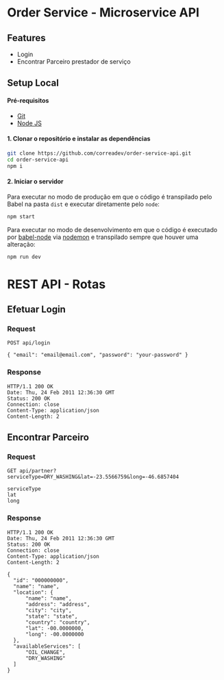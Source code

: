 # Order Service - Microservice API

## Features
* Login 
* Encontrar Parceiro prestador de serviço

## Setup Local

#### Pré-requisitos
* [Git](https://git-scm.com/downloads)
* [Node JS](https://nodejs.org/en/)

#### 1. Clonar o repositório e instalar as dependências
```bash
git clone https://github.com/correadev/order-service-api.git
cd order-service-api
npm i
```

#### 2. Iniciar o servidor
Para executar no modo de produção em que o código é transpilado pelo Babel na pasta `dist` e executar diretamente pelo `node`:
```bash
npm start
```

Para executar no modo de desenvolvimento em que o código é executado por [babel-node](https://babeljs.io/docs/en/babel-node) via [nodemon](https://nodemon.io) 
e transpilado sempre que houver uma alteração:
```bash
npm run dev
```

# REST API - Rotas

## Efetuar Login

### Request

`POST api/login`

    { "email": "email@email.com", "password": "your-password" }

### Response

    HTTP/1.1 200 OK
    Date: Thu, 24 Feb 2011 12:36:30 GMT
    Status: 200 OK
    Connection: close
    Content-Type: application/json
    Content-Length: 2

## Encontrar Parceiro

### Request

`GET api/partner?serviceType=DRY_WASHING&lat=-23.5566759&long=-46.6857404`

    serviceType
    lat
    long

### Response

    HTTP/1.1 200 OK
    Date: Thu, 24 Feb 2011 12:36:30 GMT
    Status: 200 OK
    Connection: close
    Content-Type: application/json
    Content-Length: 2

    {
      "id": "000000000",
      "name": "name",
      "location": {
          "name": "name",
          "address": "address",
          "city": "city",
          "state": "state",
          "country": "country",
          "lat": -00.0000000,
          "long": -00.0000000
      },
      "availableServices": [
          "OIL_CHANGE",
          "DRY_WASHING"
      ]
    }